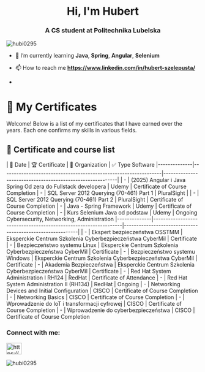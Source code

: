 <h1 align="center">Hi, I'm Hubert</h1>
<h3 align="center">A CS student at Politechnika Lubelska</h3>

<p align="left"> <img src="https://komarev.com/ghpvc/?username=hubi0295&label=Profile%20views&color=0e75b6&style=flat" alt="hubi0295" /> </p>

- 🌱 I’m currently learning **Java**, **Spring**, **Angular**, **Selenium**

- 📫 How to reach me **https://www.linkedin.com/in/hubert-szelepusta/**
- 
# 📜 My Certificates

Welcome! Below is a list of my certificates that I have earned over the years. Each one confirms my skills in various fields.

## 📌 Certificate and course list

| 📅 Date      | 🏆 Certificate                                                 | 📍 Organization      | ✅ Type
                                                                   Software
|--------------|-----------------------------------------------------------------|-----------------------------------------------------------|
|      -       | (2025) Angular i Java Spring Od zera do Fullstack developera    |  Udemy                                                    | Certificate of Course Completion
|      -       | SQL Server 2012 Querying (70-461) Part 1                        | PluralSight                                               |
|      -       | SQL Server 2012 Querying (70-461) Part 2                        | PluralSight                                               | Certificate of Course Completion
|      -       | Java - Spring Framework                                         | Udemy                                                     | Certificate of Course Completion
|      -       | Kurs Selenium Java od podstaw                                   | Udemy                                                     | Ongoing
                                                   Cybersecurity, Networking, Administration
|--------------|-----------------------------------------------------------------|-----------------------------------------------------------|
|      -       | Ekspert bezpieczeństwa OSSTMM                                   | Eksperckie Centrum Szkolenia Cyberbezpieczeństwa CyberMil | Certificate
|      -       | Bezpieczeństwo systemu Linux                                    | Eksperckie Centrum Szkolenia Cyberbezpieczeństwa CyberMil | Certificate
|      -       | Bezpieczeństwo systemu Windows                                  | Eksperckie Centrum Szkolenia Cyberbezpieczeństwa CyberMil | Certificate
|      -       | Akademia Bezpieczeństwa                                         | Eksperckie Centrum Szkolenia Cyberbezpieczeństwa CyberMil | Certificate
|      -       | Red Hat System Administration I RH124                           | RedHat                                                    | Certificate of Attendance
|      -       | Red Hat System Administration II (RH134)                        | RedHat                                                    | Ongoing
|      -       | Networking Devices and Initial Configuration                    | CISCO                                                     | Certificate of Course Completion
|      -       | Networking Basics                                               | CISCO                                                     | Certificate of Course Completion
|      -       | Wprowadzenie do IoT i transformacji cyfrowej                    | CISCO                                                     | Certificate of Course Completion
|      -       | Wprowadzenie do cyberbezpieczeństwa                             | CISCO                                                     | Certificate of Course Completion


<h3 align="left">Connect with me:</h3>
<p align="left">
<a href="https://www.linkedin.com/in/hubert-szelepusta-202342232/" target="blank"><img align="center" src="https://raw.githubusercontent.com/rahuldkjain/github-profile-readme-generator/master/src/images/icons/Social/linked-in-alt.svg" alt="https://www.linkedin.com/in/hubert-szelepusta-202342232/" height="30" width="40" /></a>
</p>

<p><img align="center" src="https://github-readme-streak-stats.herokuapp.com/?user=hubi0295&" alt="hubi0295" /></p>
